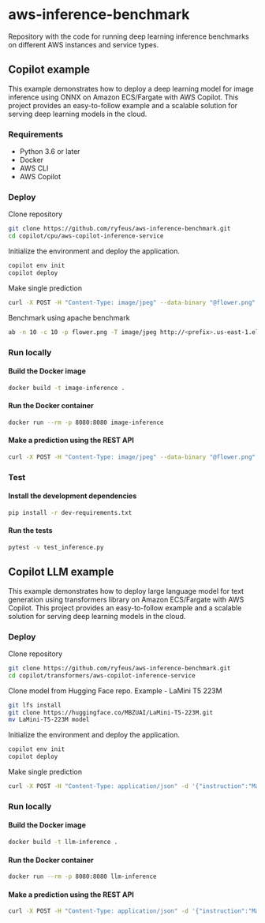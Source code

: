 # aws-inference-benchmark
Repository with the code for running deep learning inference benchmarks on different AWS instances and service types.

## Copilot example

This example demonstrates how to deploy a deep learning model for image inference using ONNX on Amazon ECS/Fargate with AWS Copilot. This project provides an easy-to-follow example and a scalable solution for serving deep learning models in the cloud.

### Requirements

- Python 3.6 or later
- Docker
- AWS CLI
- AWS Copilot

### Deploy

Clone repository
```bash
git clone https://github.com/ryfeus/aws-inference-benchmark.git
cd copilot/cpu/aws-copilot-inference-service
```

Initialize the environment and deploy the application.

```bash
copilot env init
copilot deploy
```

Make single prediction
```bash
curl -X POST -H "Content-Type: image/jpeg" --data-binary "@flower.png" http://<prefix>.us-east-1.elb.amazonaws.com/predict
```


Benchmark using apache benchmark
```bash
ab -n 10 -c 10 -p flower.png -T image/jpeg http://<prefix>.us-east-1.elb.amazonaws.com/predict
```


### Run locally

#### Build the Docker image

```bash
docker build -t image-inference .
```

#### Run the Docker container

```bash
docker run --rm -p 8080:8080 image-inference
```

#### Make a prediction using the REST API

```bash
curl -X POST -H "Content-Type: image/jpeg" --data-binary "@flower.png" http://localhost:8080/predict
```

### Test

#### Install the development dependencies

```bash
pip install -r dev-requirements.txt
```

#### Run the tests

```bash
pytest -v test_inference.py
```

## Copilot LLM example

This example demonstrates how to deploy large language model for text generation using transformers library on Amazon ECS/Fargate with AWS Copilot. This project provides an easy-to-follow example and a scalable solution for serving deep learning models in the cloud.

### Deploy

Clone repository
```bash
git clone https://github.com/ryfeus/aws-inference-benchmark.git
cd copilot/transformers/aws-copilot-inference-service
```

Clone model from Hugging Face repo. Example - LaMini T5 223M
```bash
git lfs install
git clone https://huggingface.co/MBZUAI/LaMini-T5-223M.git
mv LaMini-T5-223M model
```

Initialize the environment and deploy the application.

```bash
copilot env init
copilot deploy
```

Make single prediction
```bash
curl -X POST -H "Content-Type: application/json" -d '{"instruction":"Main tour attractions in Rome:?"}' http://<prefix>.us-east-1.elb.amazonaws.com/predict
```

### Run locally

#### Build the Docker image

```bash
docker build -t llm-inference .
```

#### Run the Docker container

```bash
docker run --rm -p 8080:8080 llm-inference
```

#### Make a prediction using the REST API

```bash
curl -X POST -H "Content-Type: application/json" -d '{"instruction":"Main tour attractions in Rome:?"}' http://localhost:8080/predict
```
